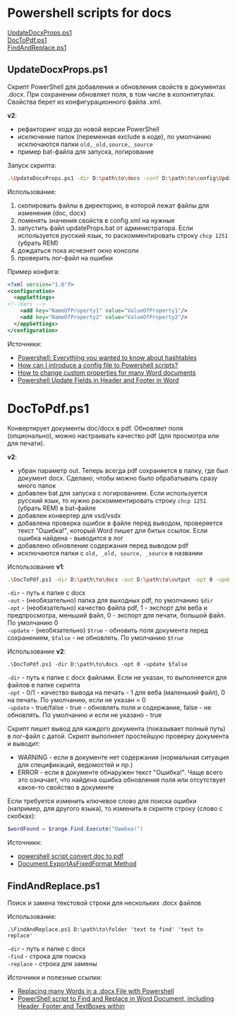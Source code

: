 # Powershell scripts for docs

[UpdateDocxProps.ps1](#updatedocxpropsps1)  
[DocToPdf.ps1](#doctopdfps1)  
[FindAndReplace.ps1](#findandreplaceps1)

## UpdateDocxProps.ps1

Скрипт PowerShell для добавления и обновления свойств в документах .docx. При сохранении обновляет поля, в том числе в колонтитулах. Свойства берет из конфигурационного файла .xml.

**v2**: 

* рефакторинг кода до новой версии PowerShell
* исключение папок (переменная exclude в коде), по умолчанию исключаются папки `old,_old,source,_source`
* пример bat-файла для запуска, логирование

Запуск скрипта:

```bash
.\UpdateDocxProps.ps1 -dir D:\path\to\docs -conf D:\path\to\config\UpdateDocxPropsConfig.xml
```

Использование:

1. скопировать файлы в директорию, в которой лежат файлы для изменения (doc, docx)
2. поменять значения свойств в config.xml на нужные
3. запустить файл updateProps.bat от администратора. Если используется русский язык, то раскомментировать строку `chcp 1251` (убрать REM)
4. дождаться пока исчезнет окно консоли
5. проверить лог-файл на ошибки

Пример конфига:

```xml
<?xml version="1.0"?>
<configuration>
  <appSettings>
<!--Vars -->
    <add key="NameOfProperty1" value="ValueOfProperty1"/>
	<add key="NameOfProperty2" value="ValueOfProperty2"/>
  </appSettings>
</configuration>
```

Источники: 

- [Powershell: Everything you wanted to know about hashtables](https://powershellexplained.com/2016-11-06-powershell-hashtable-everything-you-wanted-to-know-about/)
- [How can I introduce a config file to Powershell scripts?](https://stackoverflow.com/a/13698982)
- [How to change custom properties for many Word documents](https://stackoverflow.com/a/35920682)
- [Powershell Update Fields in Header and Footer in Word](https://stackoverflow.com/questions/24887905/powershell-update-fields-in-header-and-footer-in-word)

# DocToPdf.ps1

Конвертирует документы doc/docx в pdf. Обновляет поля (опционально), можно настраивать качество pdf (для просмотра или для печати).

**v2**:

* убран параметр out. Теперь всегда pdf сохраняется в папку, где был документ docx. Сделано, чтобы можно было обрабатывать сразу много папок
* добавлен bat для запуска с логированием. Если используется русский язык, то нужно раскомментировать строку `chcp 1251` (убрать REM) в bat-файле
* добавлен конвертер для vsd/vsdx
* добавлена проверка ошибок в файле перед выводом, проверяется текст "Ошибка!", который Word пишет для битых ссылок. Если ошибка найдена - выводится в лог
* добавлено обновление содержания перед выводом pdf
* исключаются папки с `old, _old, source, _source` в названии

Использование **v1**:
```bash
.\DocToPdf.ps1 -dir D:\path\to\docs -out D:\path\to\output -opt 0 -update $false
```
`-dir` - путь к папке с docx   
`-out` - (необязательно) папка для выходных pdf, по умолчанию `$dir`  
`-opt` - (необязательно) качество файла pdf, 1 - экспорт для веба и предпросмотра, меньший файл, 0 - экспорт для печати, большой файл. По умолчанию 0  
`-update` - (необязательно) `$true` - обновить поля документа перед сохранением, `$false` - не обновлять. По умолчанию `$true`  

Использование **v2**:

```
.\DocToPdf.ps1 -dir D:\path\to\docs -opt 0 -update $false
```

`-dir` - путь к папке с docx файлами. Если не указан, то выполняется для файлов в папке скрипта  
`-opt` - 0/1 - качество вывода на печать - 1 для веба (маленький файл), 0 на печать. По умолчанию, если не указан = 0  
`-update` - true/false - true - обновлять поля и содержание, false - не обновлять. По умолчанию и если не указано - true  

Скрипт пишет вывод для каждого документа (показывает полный путь) в  лог-файл с датой. Скрипт выполняет простейшую проверку документа и  выводит: 

- WARNING - если в документе нет содержания (нормальная ситуация для спецификаций, ведомостей и пр.)
- ERROR - если в документе обнаружен текст "Ошибка!". Чаще всего это означает, что найдена ошибка обновления поля или отсутствует какое-то  свойство в документе

Если требуется изменить ключевое слово для поиска ошибки (например, для другого языка), то изменить в скрипте строку (слово с скобках):

```powershell
$wordFound = $range.Find.Execute("Ошибка!")
```



Источники: 

- [powershell script convert doc to pdf](https://social.technet.microsoft.com/Forums/ie/en-US/445b2429-e33c-4ce0-9d64-dd31422571bf/powershell-script-convert-doc-to-pdf?forum=winserverpowershell)
- [Document.ExportAsFixedFormat Method](https://docs.microsoft.com/en-us/previous-versions/office/developer/office-2007/bb256835(v=office.12))

## FindAndReplace.ps1

Поиск и замена текстовой строки для нескольких .docx файлов

Использование:
```bach
.\FindAndReplace.ps1 D:\path\to\folder 'text to find' 'text to replace'
```
`-dir` - путь к папке с docx  
`-find` - строка для поиска  
`-replace` - строка для замены  

Источники и полезные ссылки:
- [Replacing many Words in a .docx File with Powershell](https://stackoverflow.com/questions/40101846/replacing-many-words-in-a-docx-file-with-powershell)
- [PowerShell script to Find and Replace in Word Document, including Header, Footer and TextBoxes within
](https://codereview.stackexchange.com/questions/174455/powershell-script-to-find-and-replace-in-word-document-including-header-footer)
